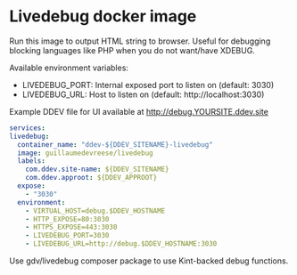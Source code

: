 # Livedebug docker image

Run this image to output HTML string to browser.
Useful for debugging blocking languages like PHP when you do not want/have XDEBUG.

Available environment variables:

* LIVEDEBUG_PORT: Internal exposed port to listen on (default: 3030)
* LIVEDEBUG_URL: Host to listen on (default: http://localhost:3030)

Example DDEV file for UI available at http://debug.YOURSITE.ddev.site

  ```yaml
  services:
  livedebug:
    container_name: "ddev-${DDEV_SITENAME}-livedebug"
    image: guillaumedevreese/livedebug
    labels:
      com.ddev.site-name: ${DDEV_SITENAME}
      com.ddev.approot: ${DDEV_APPROOT}
    expose:
      - "3030"
    environment:
      - VIRTUAL_HOST=debug.$DDEV_HOSTNAME
      - HTTP_EXPOSE=80:3030
      - HTTPS_EXPOSE=443:3030
      - LIVEDEBUG_PORT=3030
      - LIVEDEBUG_URL=http://debug.$DDEV_HOSTNAME:3030
```

Use gdv/livedebug composer package to use Kint-backed debug functions.
